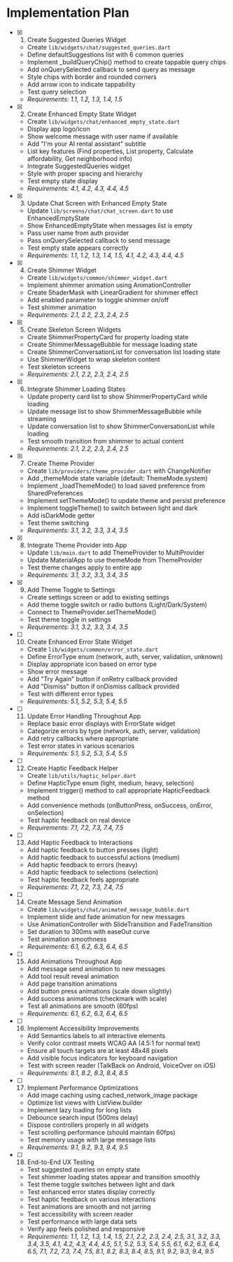 # Implementation Plan

- [x] 1. Create Suggested Queries Widget





  - Create `lib/widgets/chat/suggested_queries.dart`
  - Define defaultSuggestions list with 6 common queries
  - Implement _buildQueryChip() method to create tappable query chips
  - Add onQuerySelected callback to send query as message
  - Style chips with border and rounded corners
  - Add arrow icon to indicate tappability
  - Test query selection
  - _Requirements: 1.1, 1.2, 1.3, 1.4, 1.5_

- [x] 2. Create Enhanced Empty State Widget





  - Create `lib/widgets/chat/enhanced_empty_state.dart`
  - Display app logo/icon
  - Show welcome message with user name if available
  - Add "I'm your AI rental assistant" subtitle
  - List key features (Find properties, List property, Calculate affordability, Get neighborhood info)
  - Integrate SuggestedQueries widget
  - Style with proper spacing and hierarchy
  - Test empty state display
  - _Requirements: 4.1, 4.2, 4.3, 4.4, 4.5_

- [x] 3. Update Chat Screen with Enhanced Empty State





  - Update `lib/screens/chat/chat_screen.dart` to use EnhancedEmptyState
  - Show EnhancedEmptyState when messages list is empty
  - Pass user name from auth provider
  - Pass onQuerySelected callback to send message
  - Test empty state appears correctly
  - _Requirements: 1.1, 1.2, 1.3, 1.4, 1.5, 4.1, 4.2, 4.3, 4.4, 4.5_

- [x] 4. Create Shimmer Widget





  - Create `lib/widgets/common/shimmer_widget.dart`
  - Implement shimmer animation using AnimationController
  - Create ShaderMask with LinearGradient for shimmer effect
  - Add enabled parameter to toggle shimmer on/off
  - Test shimmer animation
  - _Requirements: 2.1, 2.2, 2.3, 2.4, 2.5_

- [x] 5. Create Skeleton Screen Widgets





  - Create ShimmerPropertyCard for property loading state
  - Create ShimmerMessageBubble for message loading state
  - Create ShimmerConversationList for conversation list loading state
  - Use ShimmerWidget to wrap skeleton content
  - Test skeleton screens
  - _Requirements: 2.1, 2.2, 2.3, 2.4, 2.5_

- [x] 6. Integrate Shimmer Loading States





  - Update property card list to show ShimmerPropertyCard while loading
  - Update message list to show ShimmerMessageBubble while streaming
  - Update conversation list to show ShimmerConversationList while loading
  - Test smooth transition from shimmer to actual content
  - _Requirements: 2.1, 2.2, 2.3, 2.4, 2.5_

- [x] 7. Create Theme Provider





  - Create `lib/providers/theme_provider.dart` with ChangeNotifier
  - Add _themeMode state variable (default: ThemeMode.system)
  - Implement _loadThemeMode() to load saved preference from SharedPreferences
  - Implement setThemeMode() to update theme and persist preference
  - Implement toggleTheme() to switch between light and dark
  - Add isDarkMode getter
  - Test theme switching
  - _Requirements: 3.1, 3.2, 3.3, 3.4, 3.5_

- [x] 8. Integrate Theme Provider into App





  - Update `lib/main.dart` to add ThemeProvider to MultiProvider
  - Update MaterialApp to use themeMode from ThemeProvider
  - Test theme changes apply to entire app
  - _Requirements: 3.1, 3.2, 3.3, 3.4, 3.5_

- [x] 9. Add Theme Toggle to Settings






  - Create settings screen or add to existing settings
  - Add theme toggle switch or radio buttons (Light/Dark/System)
  - Connect to ThemeProvider.setThemeMode()
  - Test theme toggle in settings
  - _Requirements: 3.1, 3.2, 3.3, 3.4, 3.5_

- [ ] 10. Create Enhanced Error State Widget
  - Create `lib/widgets/common/error_state.dart`
  - Define ErrorType enum (network, auth, server, validation, unknown)
  - Display appropriate icon based on error type
  - Show error message
  - Add "Try Again" button if onRetry callback provided
  - Add "Dismiss" button if onDismiss callback provided
  - Test with different error types
  - _Requirements: 5.1, 5.2, 5.3, 5.4, 5.5_

- [ ] 11. Update Error Handling Throughout App
  - Replace basic error displays with ErrorState widget
  - Categorize errors by type (network, auth, server, validation)
  - Add retry callbacks where appropriate
  - Test error states in various scenarios
  - _Requirements: 5.1, 5.2, 5.3, 5.4, 5.5_

- [ ] 12. Create Haptic Feedback Helper
  - Create `lib/utils/haptic_helper.dart`
  - Define HapticType enum (light, medium, heavy, selection)
  - Implement trigger() method to call appropriate HapticFeedback method
  - Add convenience methods (onButtonPress, onSuccess, onError, onSelection)
  - Test haptic feedback on real device
  - _Requirements: 7.1, 7.2, 7.3, 7.4, 7.5_

- [ ] 13. Add Haptic Feedback to Interactions
  - Add haptic feedback to button presses (light)
  - Add haptic feedback to successful actions (medium)
  - Add haptic feedback to errors (heavy)
  - Add haptic feedback to selections (selection)
  - Test haptic feedback feels appropriate
  - _Requirements: 7.1, 7.2, 7.3, 7.4, 7.5_

- [ ] 14. Create Message Send Animation
  - Create `lib/widgets/chat/animated_message_bubble.dart`
  - Implement slide and fade animation for new messages
  - Use AnimationController with SlideTransition and FadeTransition
  - Set duration to 300ms with easeOut curve
  - Test animation smoothness
  - _Requirements: 6.1, 6.2, 6.3, 6.4, 6.5_

- [ ] 15. Add Animations Throughout App
  - Add message send animation to new messages
  - Add tool result reveal animation
  - Add page transition animations
  - Add button press animations (scale down slightly)
  - Add success animations (checkmark with scale)
  - Test all animations are smooth (60fps)
  - _Requirements: 6.1, 6.2, 6.3, 6.4, 6.5_

- [ ] 16. Implement Accessibility Improvements
  - Add Semantics labels to all interactive elements
  - Verify color contrast meets WCAG AA (4.5:1 for normal text)
  - Ensure all touch targets are at least 48x48 pixels
  - Add visible focus indicators for keyboard navigation
  - Test with screen reader (TalkBack on Android, VoiceOver on iOS)
  - _Requirements: 8.1, 8.2, 8.3, 8.4, 8.5_

- [ ] 17. Implement Performance Optimizations
  - Add image caching using cached_network_image package
  - Optimize list views with ListView.builder
  - Implement lazy loading for long lists
  - Debounce search input (500ms delay)
  - Dispose controllers properly in all widgets
  - Test scrolling performance (should maintain 60fps)
  - Test memory usage with large message lists
  - _Requirements: 9.1, 9.2, 9.3, 9.4, 9.5_

- [ ] 18. End-to-End UX Testing
  - Test suggested queries on empty state
  - Test shimmer loading states appear and transition smoothly
  - Test theme toggle switches between light and dark
  - Test enhanced error states display correctly
  - Test haptic feedback on various interactions
  - Test animations are smooth and not jarring
  - Test accessibility with screen reader
  - Test performance with large data sets
  - Verify app feels polished and responsive
  - _Requirements: 1.1, 1.2, 1.3, 1.4, 1.5, 2.1, 2.2, 2.3, 2.4, 2.5, 3.1, 3.2, 3.3, 3.4, 3.5, 4.1, 4.2, 4.3, 4.4, 4.5, 5.1, 5.2, 5.3, 5.4, 5.5, 6.1, 6.2, 6.3, 6.4, 6.5, 7.1, 7.2, 7.3, 7.4, 7.5, 8.1, 8.2, 8.3, 8.4, 8.5, 9.1, 9.2, 9.3, 9.4, 9.5_
